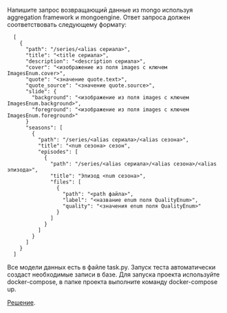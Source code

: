 Напишите запрос возвращающий данные из mongo используя aggregation framework и mongoengine. Ответ запроса должен соответствовать следующему формату:

```
  [
    {
      "path": "/series/<alias сериала>",
      "title": "<title сериала>",
      "description": "<description сериала>",
      "cover": "<изображение из поля images с ключем ImagesEnum.cover>",
      "quote": "<значение quote.text>",
      "quote_source": "<значение quote.source>",
      "slide": {
        "background": "<изображение из поля images с ключем ImagesEnum.background>",
        "foreground": "<изображение из поля images с ключем ImagesEnum.foreground>"
      }
      "seasons": [
        {
          "path": "/series/<alias сериала>/<alias сезона>",
          "title": "<num сезона> сезон",
          "episodes": [
            {
              "path": "/series/<alias сериала>/<alias сезона>/<alias эпизода>",
              "title": "Эпизод <num сезона>",
              "files": [
                {
                  "path": "<path файла>",
                  "label": "<название enum поля QualityEnum>",
                  "quality": "<значения enum поля QualityEnum>"
                }
              ]
            }
          ]
        }
      ]
    }
  ]
```


Все модели данных есть в файле task.py. Запуск теста автоматически создаст необходимые записи в базе. Для запуска проекта используйте docker-compose, в папке проекта выполните команду docker-compose up.

[Решение](https://github.com/mxmaslin/Test-tasks/blob/master/solutions/tests_python/extract_from_mongo/task.py "Решение задания на получение из MongoDB данных и их форматирование").
